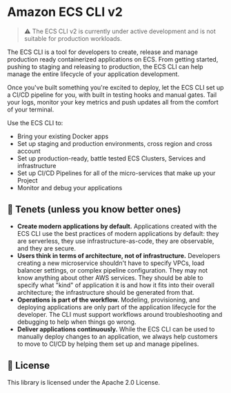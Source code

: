 # Amazon ECS CLI v2

>⚠️ The ECS CLI v2 is currently under active development and is not suitable for production workloads. 

The ECS CLI is a tool for developers to create, release and manage production ready containerized applications on ECS.
From getting started, pushing to staging and releasing to production, the ECS CLI can help manage the entire lifecycle
of your application development.

Once you've built something you're excited to deploy, let the ECS CLI set up a CI/CD pipeline for you,
with built in testing hooks and manual gates.
Tail your logs, monitor your key metrics and push updates all from the comfort of your terminal.

Use the ECS CLI to:
* Bring your existing Docker apps
* Set up staging and production environments, cross region and cross account
* Set up production-ready, battle tested ECS Clusters, Services and infrastructure
* Set up CI/CD Pipelines for all of the micro-services that make up your Project
* Monitor and debug your applications

## 🌟 Tenets (unless you know better ones)
* **Create modern applications by default.**
Applications created with the ECS CLI use the best practices of modern applications by default: they are serverless,
they use infrastructure-as-code, they are observable, and they are secure.
* **Users think in terms of architecture, not of infrastructure.**
Developers creating a new microservice shouldn't have to specify VPCs, load balancer settings, or complex pipeline configuration.
They may not know anything about other AWS services. They should be able to specify what "kind" of application it is and how
it fits into their overall architecture; the infrastructure should be generated from that.
* **Operations is part of the workflow.**
Modeling, provisioning, and deploying applications are only part of the application lifecycle for the developer.
The CLI must support workflows around troubleshooting and debugging to help when things go wrong.
* **Deliver applications continuously.**
While the ECS CLI can be used to manually deploy changes to an application, we always help customers to move to CI/CD by helping them set up and manage pipelines.


## 📝 License
This library is licensed under the Apache 2.0 License.
